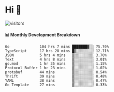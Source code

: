 # Hi 👋
 
![visitors](https://visitor-badge.glitch.me/badge?page_id=sorcererxw.sorcererx)

#### 📊 Monthly Development Breakdown

<!--START_SECTION:waka-->
```text
Go              104 hrs 7 mins ███████▓░░ 75.70%
TypeScript      17 hrs 28 mins █▒░░░░░░░░ 12.71%
JSON            5 hrs 4 mins   ▒░░░░░░░░░ 3.70%
Text            4 hrs 8 mins   ▒░░░░░░░░░ 3.01%
go.mod          1 hr 35 mins   ▒░░░░░░░░░ 1.15%
Protocol Buffer 1 hr 23 mins   ▒░░░░░░░░░ 1.02%
protobuf        44 mins        ▒░░░░░░░░░ 0.54%
Thrift          39 mins        ▒░░░░░░░░░ 0.48%
YAML            38 mins        ▒░░░░░░░░░ 0.47%
Go Template     27 mins        ▒░░░░░░░░░ 0.33%
```
<!--END_SECTION:waka-->
